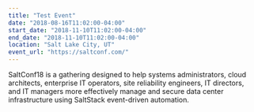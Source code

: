 ```yaml
---
title: "Test Event"
date: "2018-08-16T11:02:00-04:00"
start_date: "2018-11-10T11:02:00-04:00"
end_date: "2018-11-10T11:02:00-04:00"
location: "Salt Lake City, UT"
event_url: "https://saltconf.com/"
---
```

SaltConf18 is a gathering designed to help systems administrators, cloud architects, enterprise IT operators, site reliability engineers, IT directors, and IT managers more effectively manage and secure data center infrastructure using SaltStack event-driven automation.